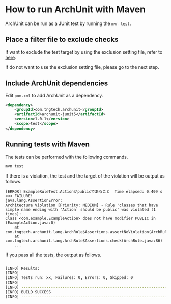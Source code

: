 # How to run ArchUnit with Maven

ArchUnit can be run as a JUnit test by running the `mvn test`.

## Place a filter file to exclude checks

If want to exclude the test target by using the exclusion setting file, refer to [here](Ops-Rule.md#exclude-it-from-all-architecture-tests-by-including-it-in-the-exclusion-configuration-file).

If do not want to use the exclusion setting file, please go to the next step.

## Include ArchUnit dependencies

Edit `pom.xml` to add ArchUnit as a dependency.

```xml
<dependency>
    <groupId>com.tngtech.archunit</groupId>
    <artifactId>archunit-junit5</artifactId>
    <version>1.0.1</version>
    <scope>test</scope>
</dependency>
```

## Running tests with Maven

The tests can be performed with the following commands.

```sh
mvn test
```

If there is a violation, the test and the target of the violation will be output as follows.

```
[ERROR] ExampleRuleTest.Actionがpublicであること  Time elapsed: 0.409 s  <<< FAILURE!
java.lang.AssertionError: 
Architecture Violation [Priority: MEDIUM] - Rule 'classes that have simple name ending with 'Action' should be public' was violated (1 times):
Class <com.example.ExampleAction> does not have modifier PUBLIC in (ExampleAction.java:0)
	at com.tngtech.archunit.lang.ArchRule$Assertions.assertNoViolation(ArchRule.java:94)
	at com.tngtech.archunit.lang.ArchRule$Assertions.check(ArchRule.java:86)
	...
```

If you pass all the tests, the output as follows.

```sh

[INFO] Results:
[INFO]
[INFO] Tests run: xx, Failures: 0, Errors: 0, Skipped: 0
[INFO]
[INFO] ------------------------------------------------------------------------
[INFO] BUILD SUCCESS
[INFO] ------------------------------------------------------------------------
```
